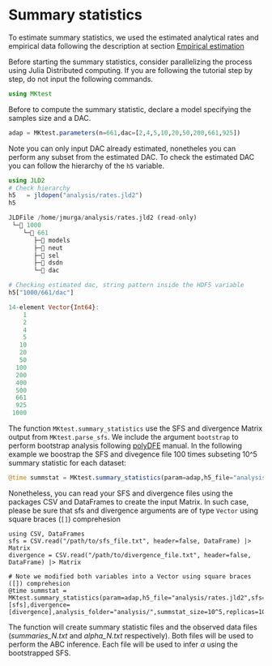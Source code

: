 # Summary statistics
To estimate summary statistics, we used the estimated analytical rates and empirical data following the description at section [Empirical estimation](empirical.md)

Before starting the summary statistics, consider parallelizing the process using Julia Distributed computing. If you are following the tutorial step by step, do not input the following commands.

```julia
using MKtest
```

Before to compute the summary statistic, declare a model specifying the samples size and a DAC.

```julia
adap = MKtest.parameters(n=661,dac=[2,4,5,10,20,50,200,661,925])
```

Note you can only input DAC already estimated, nonetheles you can perform any subset from the estimated DAC. To check the estimated DAC you can follow the hierarchy of the ```h5``` variable.

```julia 
using JLD2
# Check hierarchy
h5   = jldopen("analysis/rates.jld2")
h5

JLDFile /home/jmurga/analysis/rates.jld2 (read-only)
 └─📂 1000
    └─📂 661
       ├─🔢 models
       ├─🔢 neut
       ├─🔢 sel
       ├─🔢 dsdn
       └─🔢 dac
```

```julia
# Checking estimated dac, string pattern inside the HDF5 variable
h5["1000/661/dac"]

14-element Vector{Int64}:
    1
    2
    4
    5
   10
   20
   50
  100
  200
  400
  500
  661
  925
 1000
```

The function ```MKtest.summary_statistics``` use the SFS and divergence Matrix output from ```MKtest.parse_sfs```. We include the argument ```bootstrap``` to perform bootstrap analysis following [polyDFE](https://github.com/paula-tataru/polyDFE) manual. In the following example we boostrap the SFS and divegence file 100 times subseting 10^5 summary statistic for each dataset:

```julia
@time summstat = MKtest.summary_statistics(param=adap,h5_file="analysis/rates.jld2",sfs,divergence,analysis_folder="analysis/",summstat_size=10^5,replicas=100,bootstrap=true);
```

Nonetheless, you can read your SFS and divergence files using the packages CSV and DataFrames to create the input Matrix. In such case, please be sure that sfs and divergence arguments are of type ```Vector``` using square braces (```[]```) comprehesion

```
using CSV, DataFrames
sfs = CSV.read("/path/to/sfs_file.txt", header=false, DataFrame) |> Matrix
divergence = CSV.read("/path/to/divergence_file.txt", header=false, DataFrame) |> Matrix

# Note we modified both variables into a Vector using square braces ([]) comprehesion
@time summstat = MKtest.summary_statistics(param=adap,h5_file="analysis/rates.jld2",sfs=[sfs],divergence=[divergence],analysis_folder="analysis/",summstat_size=10^5,replicas=100,bootstrap=true);

```

The function will create summary statistic files and the observed data files (*summaries_N.txt* and *alpha_N.txt* respectively). Both files will be used to perform the ABC inference. Each file will be used to infer $\alpha$ using the bootstrapped SFS.
